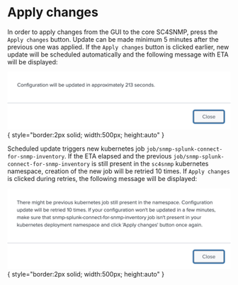 # Apply changes


In order to apply changes from the GUI to the core SC4SNMP, press the `Apply changes` button. Update can be made minimum 5 minutes
after the previous one was applied. If the `Apply changes` button is clicked earlier, new update will be scheduled automatically 
and the following message with ETA will be displayed:


![ETA](../images/ui_docs/apply_changes/update_time.png){ style="border:2px solid; width:500px; height:auto" }


Scheduled update triggers new kubernetes job `job/snmp-splunk-connect-for-snmp-inventory`. If the ETA elapsed and the 
previous `job/snmp-splunk-connect-for-snmp-inventory` is still present in the `sc4snmp` kubernetes namespace,
creation of the new job will be retried 10 times. If `Apply changes` is clicked during retries, the following message
will be displayed:


![Retries](../images/ui_docs/apply_changes/retries.png){ style="border:2px solid; width:500px; height:auto" }